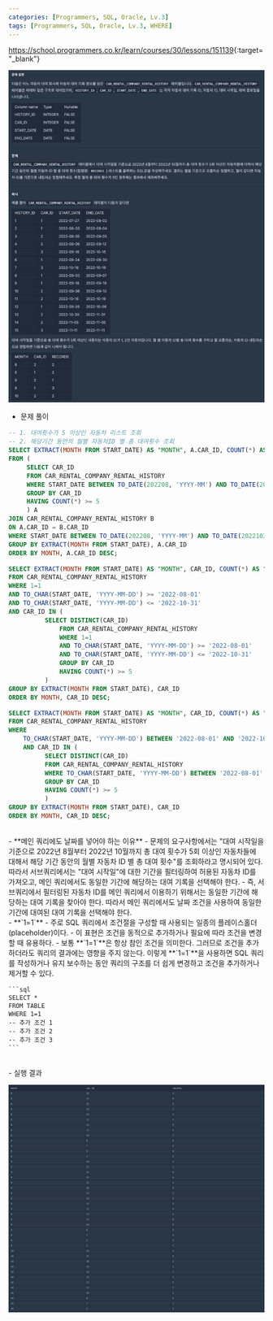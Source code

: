 ```yaml
---
categories: [Programmers, SQL, Oracle, Lv.3]
tags: [Programmers, SQL, Oracle, Lv.3, WHERE] 
---
```


<https://school.programmers.co.kr/learn/courses/30/lessons/151139>{:target="_blank"}

![문제](/assets/img/programmers/sql/oracle/lv.3/%EB%8C%80%EC%97%AC_%ED%9A%9F%EC%88%98%EA%B0%80%20%EB%A7%8E%EC%9D%80_%EC%9E%90%EB%8F%99%EC%B0%A8%EB%93%A4%EC%9D%98_%EC%9B%94%EB%B3%84_%EB%8C%80%EC%97%AC%20%ED%9A%9F%EC%88%98_%EA%B5%AC%ED%95%98%EA%B8%B0(1).png)

- 문제 풀이

```sql
-- 1. 대여횟수가 5 이상인 자동차 리스트 조회
-- 2. 해당기간 동안의 월별 자동차ID 별 총 대여횟수 조회
SELECT EXTRACT(MONTH FROM START_DATE) AS "MONTH", A.CAR_ID, COUNT(*) AS "RECORDS"
FROM (
     SELECT CAR_ID
     FROM CAR_RENTAL_COMPANY_RENTAL_HISTORY
     WHERE START_DATE BETWEEN TO_DATE(202208, 'YYYY-MM') AND TO_DATE(20221031, 'YYYY-MM-DD')
     GROUP BY CAR_ID
     HAVING COUNT(*) >= 5
     ) A 
JOIN CAR_RENTAL_COMPANY_RENTAL_HISTORY B
ON A.CAR_ID = B.CAR_ID
WHERE START_DATE BETWEEN TO_DATE(202208, 'YYYY-MM') AND TO_DATE(20221031, 'YYYY-MM-DD')
GROUP BY EXTRACT(MONTH FROM START_DATE), A.CAR_ID
ORDER BY MONTH, A.CAR_ID DESC;
```
```sql
SELECT EXTRACT(MONTH FROM START_DATE) AS "MONTH", CAR_ID, COUNT(*) AS "RECORDS"
FROM CAR_RENTAL_COMPANY_RENTAL_HISTORY
WHERE 1=1
AND TO_CHAR(START_DATE, 'YYYY-MM-DD') >= '2022-08-01'
AND TO_CHAR(START_DATE, 'YYYY-MM-DD') <= '2022-10-31'
AND CAR_ID IN (
	      SELECT DISTINCT(CAR_ID)
              FROM CAR_RENTAL_COMPANY_RENTAL_HISTORY
              WHERE 1=1
              AND TO_CHAR(START_DATE, 'YYYY-MM-DD') >= '2022-08-01'
              AND TO_CHAR(START_DATE, 'YYYY-MM-DD') <= '2022-10-31'
              GROUP BY CAR_ID
              HAVING COUNT(*) >= 5
	      )
GROUP BY EXTRACT(MONTH FROM START_DATE), CAR_ID
ORDER BY MONTH, CAR_ID DESC;
```
```sql
SELECT EXTRACT(MONTH FROM START_DATE) AS "MONTH", CAR_ID, COUNT(*) AS "RECORDS"
FROM CAR_RENTAL_COMPANY_RENTAL_HISTORY
WHERE
    TO_CHAR(START_DATE, 'YYYY-MM-DD') BETWEEN '2022-08-01' AND '2022-10-31'
    AND CAR_ID IN (
		  SELECT DISTINCT(CAR_ID)
		  FROM CAR_RENTAL_COMPANY_RENTAL_HISTORY
		  WHERE TO_CHAR(START_DATE, 'YYYY-MM-DD') BETWEEN '2022-08-01' AND '2022-10-31'
		  GROUP BY CAR_ID
		  HAVING COUNT(*) >= 5
		  )
GROUP BY EXTRACT(MONTH FROM START_DATE), CAR_ID
ORDER BY MONTH, CAR_ID DESC;
```

<br>
- **메인 쿼리에도 날짜를 넣어야 하는 이유**
    - 문제의 요구사항에서는 "대여 시작일을 기준으로 2022년 8월부터 2022년 10월까지 총 대여 횟수가 5회 이상인 자동차들에 대해서 해당 기간 동안의 월별 자동차 ID 별 총 대여 횟수"를 조회하라고 명시되어 있다. 따라서 서브쿼리에서는 "대여 시작일"에 대한 기간을 필터링하여 허용된 자동차 ID를 가져오고, 메인 쿼리에서도 동일한 기간에 해당하는 대여 기록을 선택해야 한다.
    - 즉, 서브쿼리에서 필터링된 자동차 ID를 메인 쿼리에서 이용하기 위해서는 동일한 기간에 해당하는 대여 기록을 찾아야 한다. 따라서 메인 쿼리에서도 날짜 조건을 사용하여 동일한 기간에 대여된 대여 기록을 선택해야 한다.


<br>
- **`1=1`**
    - 주로 SQL 쿼리에서 조건절을 구성할 때 사용되는 일종의 플레이스홀더(placeholder)이다.
    - 이 표현은 조건을 동적으로 추가하거나 필요에 따라 조건을 변경할 때 유용하다.
    - 보통 **`1=1`**은 항상 참인 조건을 의미한다. 그러므로 조건을 추가하더라도 쿼리의 결과에는 영향을 주지 않는다. 이렇게 **`1=1`**을 사용하면 SQL 쿼리를 작성하거나 유지 보수하는 동안 쿼리의 구조를 더 쉽게 변경하고 조건을 추가하거나 제거할 수 있다.
    
    ```sql
    SELECT *
    FROM TABLE
    WHERE 1=1
    -- 추가 조건 1
    -- 추가 조건 2
    -- 추가 조건 3
    ```

<br>
- 실행 결과

![실행 결과](/assets/img/programmers/sql/oracle/lv.3/%EB%8C%80%EC%97%AC_%ED%9A%9F%EC%88%98%EA%B0%80%20%EB%A7%8E%EC%9D%80_%EC%9E%90%EB%8F%99%EC%B0%A8%EB%93%A4%EC%9D%98_%EC%9B%94%EB%B3%84_%EB%8C%80%EC%97%AC%20%ED%9A%9F%EC%88%98_%EA%B5%AC%ED%95%98%EA%B8%B0(2).png)
